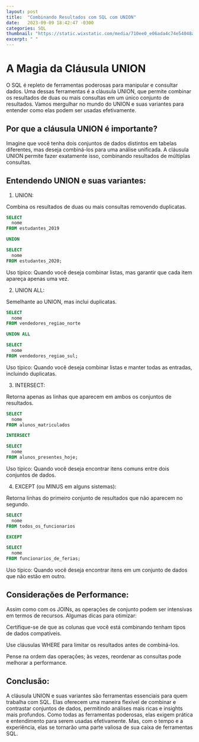 ```yaml
---
layout: post
title:  "Combinando Resultados com SQL com UNION"
date:   2023-09-09 18:42:47 -0300
categories: SQL
thumbnail: "https://static.wixstatic.com/media/710ee0_e06ada4c74e54048a6f0d22835e212ba~mv2.jpg/v1/fill/w_1640,h_1640,al_c,q_90/710ee0_e06ada4c74e54048a6f0d22835e212ba~mv2.webp"
excerpt: " "
---
```


# A Magia da Cláusula UNION

O SQL é repleto de ferramentas poderosas para manipular e consultar dados. Uma dessas ferramentas é a cláusula UNION, que permite combinar os resultados de duas ou mais consultas em um único conjunto de resultados. Vamos mergulhar no mundo do UNION e suas variantes para entender como elas podem ser usadas efetivamente.

## Por que a cláusula UNION é importante?

Imagine que você tenha dois conjuntos de dados distintos em tabelas diferentes, mas deseja combiná-los para uma análise unificada. A cláusula UNION permite fazer exatamente isso, combinando resultados de múltiplas consultas.

## Entendendo UNION e suas variantes:

1. UNION:

Combina os resultados de duas ou mais consultas removendo duplicatas.

```sql
SELECT 
  nome 
FROM estudantes_2019

UNION

SELECT 
  nome 
FROM estudantes_2020;
```
Uso típico: Quando você deseja combinar listas, mas garantir que cada item apareça apenas uma vez.

2. UNION ALL:

Semelhante ao UNION, mas inclui duplicatas.

```sql
SELECT 
  nome 
FROM vendedores_regiao_norte

UNION ALL

SELECT 
  nome 
FROM vendedores_regiao_sul;
```

Uso típico: Quando você deseja combinar listas e manter todas as entradas, incluindo duplicatas.

3. INTERSECT:

Retorna apenas as linhas que aparecem em ambos os conjuntos de resultados.

```sql
SELECT 
  nome 
FROM alunos_matriculados

INTERSECT

SELECT 
  nome 
FROM alunos_presentes_hoje;
```

Uso típico: Quando você deseja encontrar itens comuns entre dois conjuntos de dados.

4. EXCEPT (ou MINUS em alguns sistemas):

Retorna linhas do primeiro conjunto de resultados que não aparecem no segundo.

```sql
SELECT 
  nome 
FROM todos_os_funcionarios

EXCEPT

SELECT 
  nome 
FROM funcionarios_de_ferias;
```

Uso típico: Quando você deseja encontrar itens em um conjunto de dados que não estão em outro.

## Considerações de Performance:

Assim como com os JOINs, as operações de conjunto podem ser intensivas em termos de recursos. Algumas dicas para otimizar:

Certifique-se de que as colunas que você está combinando tenham tipos de dados compatíveis.
    
Use cláusulas WHERE para limitar os resultados antes de combiná-los.
    
Pense na ordem das operações; às vezes, reordenar as consultas pode melhorar a performance.

## Conclusão:

A cláusula UNION e suas variantes são ferramentas essenciais para quem trabalha com SQL. Elas oferecem uma maneira flexível de combinar e contrastar conjuntos de dados, permitindo análises mais ricas e insights mais profundos. Como todas as ferramentas poderosas, elas exigem prática e entendimento para serem usadas efetivamente. Mas, com o tempo e a experiência, elas se tornarão uma parte valiosa de sua caixa de ferramentas SQL.